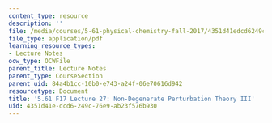 ```yaml
---
content_type: resource
description: ''
file: /media/courses/5-61-physical-chemistry-fall-2017/4351d41edcd6249c76e9ab23f576b930_MIT5_61F17_lec27.pdf
file_type: application/pdf
learning_resource_types:
- Lecture Notes
ocw_type: OCWFile
parent_title: Lecture Notes
parent_type: CourseSection
parent_uid: 84a4b1cc-10b0-e743-a24f-06e70616d942
resourcetype: Document
title: '5.61 F17 Lecture 27: Non-Degenerate Perturbation Theory III'
uid: 4351d41e-dcd6-249c-76e9-ab23f576b930
---
```

